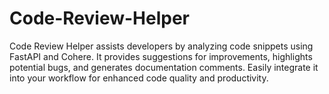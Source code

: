 # Code-Review-Helper
Code Review Helper assists developers by analyzing code snippets using FastAPI and Cohere. It provides suggestions for improvements, highlights potential bugs, and generates documentation comments. Easily integrate it into your workflow for enhanced code quality and productivity.

